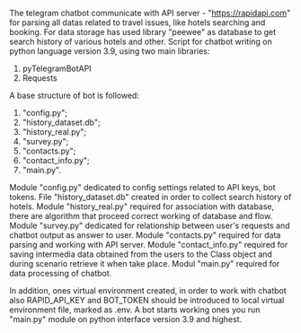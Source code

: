 The telegram chatbot communicate with API server - "https://rapidapi.com" for parsing all datas related to travel
issues, like hotels searching and booking. For data storage has used library "peewee" as database to get search history
of various hotels and other.
Script for chatbot writing on python language version 3.9, using two main libraries:
1. pyTelegramBotAPI
2. Requests

A base structure of bot is followed:
1. "config.py";
2. "history_dataset.db";
3. "history_real.py";
4. "survey.py";
5. "contacts.py";
6. "contact_info.py";
7. "main.py".

Module "config.py" dedicated to config settings related to API keys, bot tokens.
File "history_dataset.db" created in order to collect search history of hotels.
Module "history_real.py" required for association with database, there are algorithm that proceed correct working of
database and flow.
Module "survey.py" dedicated for relationship between user's requests and chatbot output as answer to user.
Module "contacts.py" required for data parsing and working with API server.
Module "contact_info.py" required for saving intermedia data obtained from the users to the Class object and during
scenario retrieve it when take place.
Modul "main.py" required for data processing of chatbot.

In addition, ones virtual environment created, in order to work with chatbot also RAPID_API_KEY and BOT_TOKEN should be
introduced to local virtual environment file, marked as .env. A bot starts working ones you run "main.py" module on
python interface version 3.9 and highest.